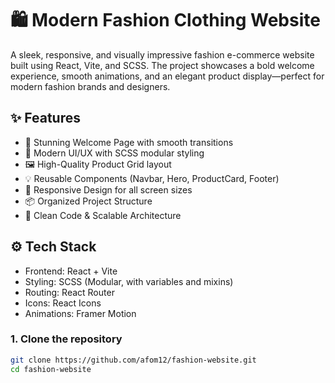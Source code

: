 # 🛍️ Modern Fashion Clothing Website

A sleek, responsive, and visually impressive fashion e-commerce website built using React, Vite, and SCSS. The project showcases a bold welcome experience, smooth animations, and an elegant product display—perfect for modern fashion brands and designers.

## ✨ Features




- 🌟 Stunning Welcome Page with smooth transitions
- 🎨 Modern UI/UX with SCSS modular styling
- 🖼️ High-Quality Product Grid layout
- 💡 Reusable Components (Navbar, Hero, ProductCard, Footer)
- 📱 Responsive Design for all screen sizes
- 📦 Organized Project Structure
- 🧠 Clean Code & Scalable Architecture

## ⚙️ Tech Stack

- Frontend: React + Vite  
- Styling: SCSS (Modular, with variables and mixins)  
- Routing: React Router  
- Icons: React Icons  
- Animations: Framer Motion

### 1. Clone the repository

```bash
git clone https://github.com/afom12/fashion-website.git
cd fashion-website
